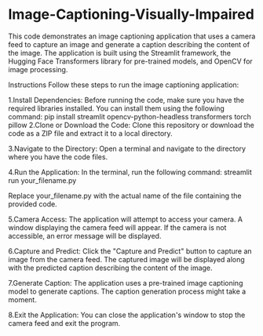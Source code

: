 # Image-Captioning-Visually-Impaired
This code demonstrates an image captioning application that uses a camera feed to capture an image and generate a caption describing the content of the image. The application is built using the Streamlit framework, the Hugging Face Transformers library for pre-trained models, and OpenCV for image processing.

Instructions
Follow these steps to run the image captioning application:

1.Install Dependencies: Before running the code, make sure you have the required libraries installed. You can install them using the following command:
pip install streamlit opencv-python-headless transformers torch pillow
2.Clone or Download the Code: Clone this repository or download the code as a ZIP file and extract it to a local directory.

3.Navigate to the Directory: Open a terminal and navigate to the directory where you have the code files.

4.Run the Application: In the terminal, run the following command:
streamlit run your_filename.py

Replace your_filename.py with the actual name of the file containing the provided code.

5.Camera Access: The application will attempt to access your camera. A window displaying the camera feed will appear. If the camera is not accessible, an error message will be displayed.

6.Capture and Predict: Click the "Capture and Predict" button to capture an image from the camera feed. The captured image will be displayed along with the predicted caption describing the content of the image.

7.Generate Caption: The application uses a pre-trained image captioning model to generate captions. The caption generation process might take a moment.

8.Exit the Application: You can close the application's window to stop the camera feed and exit the program.
